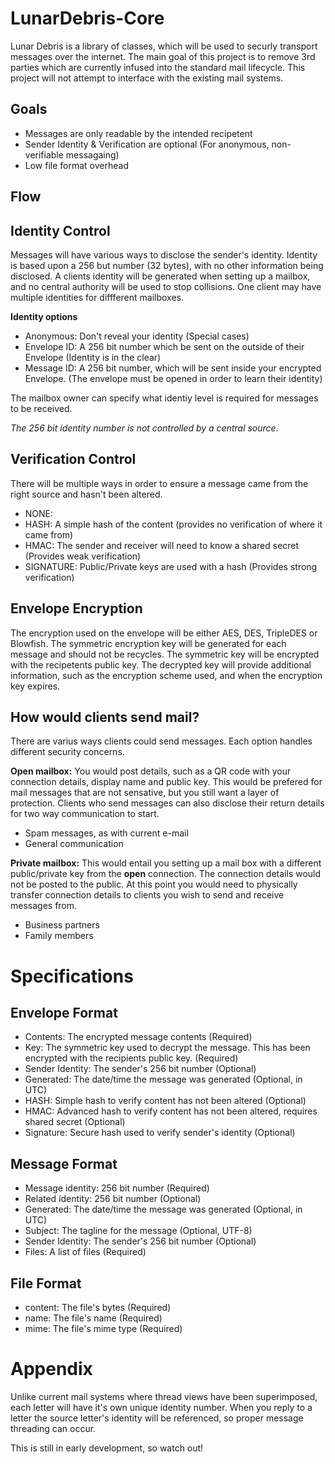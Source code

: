 LunarDebris-Core
================

Lunar Debris is a library of classes, which will be used to securly transport messages over the internet.  The main goal of this project is to remove 3rd parties which are currently infused into the standard mail lifecycle.  This project will not attempt to interface with the existing mail systems. 

Goals
------------

- Messages are only readable by the intended recipetent
- Sender Identity & Verification are optional (For anonymous, non-verifiable messagaing)
- Low file format overhead

Flow
------------


Identity Control
------------

Messages will have various ways to disclose the sender's identity.  Identity is based upon a 256 but number (32 bytes), with no other information being disclosed.  A clients identity will be generated when setting up a mailbox, and no central authority will be used to stop collisions.  One client may have multiple identities for diffferent mailboxes.

**Identity options**
- Anonymous: Don't reveal your identity (Special cases)
- Envelope ID: A 256 bit number which be sent on the outside of their Envelope (Identity is in the clear)
- Message ID: A 256 bit number, which will be sent inside your encrypted Envelope.  (The envelope must be opened in order to learn their identity)

The mailbox owner can specify what identiy level is required for messages to be received.

*The 256 bit identity number is not controlled by a central source.*

Verification Control
------------

There will be multiple ways in order to ensure a message came from the right source and hasn't been altered.

- NONE:
- HASH: A simple hash of the content (provides no verification of where it came from)
- HMAC: The sender and receiver will need to know a shared secret (Provides weak verification)
- SIGNATURE: Public/Private keys are used with a hash (Provides strong verification)

Envelope Encryption
------------

The encryption used on the envelope will be either AES, DES, TripleDES or Blowfish.  The symmetric encryption key will be generated for each message and should not be recycles.  The symmetric key will be encrypted with the recipetents public key.  The decrypted key will provide additional information, such as the encryption scheme used, and when the encryption key expires.

How would clients send mail?
------------

There are varius ways clients could send messages.  Each option handles different security concerns.

**Open mailbox:**
You would post details, such as a QR code with your connection details, display name and public key.  This would be prefered for mail messages that are not sensative, but you still want a layer of protection.  Clients who send messages can also disclose their return details for two way communication to start.

- Spam messages, as with current e-mail
- General communication

**Private mailbox:**
This would entail you setting up a mail box with a different public/private key from the **open** connection.  The connection details would not be posted to the public.  At this point you would need to physically transfer connection details to clients you wish to send and receive messages from.

- Business partners
- Family members

Specifications
================

Envelope Format
------------

- Contents: The encrypted message contents (Required)
- Key: The symmetric key used to decrypt the message.  This has been encrypted with the recipients public key. (Required)
- Sender Identity: The sender's 256 bit number (Optional)
- Generated: The date/time the message was generated (Optional, in UTC)
- HASH: Simple hash to verify content has not been altered (Optional)
- HMAC: Advanced hash to verify content has not been altered, requires shared secret (Optional)
- Signature: Secure hash used to verify sender's identity (Optional)

Message Format
------------

- Message identity: 256 bit number (Required)
- Related identity: 256 bit number (Optional)
- Generated: The date/time the message was generated (Optional, in UTC)
- Subject: The tagline for the message (Optional, UTF-8)
- Sender Identity: The sender's 256 bit number (Optional)
- Files: A list of files (Required)

File Format
------------

- content: The file's bytes (Required)
- name: The file's name (Required)
- mime: The file's mime type (Required)

Appendix
================

Unlike current mail systems where thread views have been superimposed, each letter will have it's own unique identity number.  When you reply to a letter the source letter's identity will be referenced, so proper message threading can occur.

This is still in early development, so watch out!
